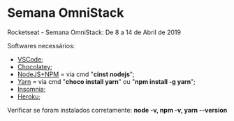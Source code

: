 ﻿# Semana OmniStack

Rocketseat - Semana OmniStack: De 8 a 14 de Abril de 2019

Softwares necessários:
- [VSCode](https://code.visualstudio.com/);
- [Chocolatey](https://chocolatey.org/install);
- [NodeJS+NPM](https://www.npmjs.com/get-npm) = via cmd "**cinst nodejs**";
- [Yarn](https://yarnpkg.com/pt-BR/) = via cmd "**choco install yarn**" ou "**npm install -g yarn**";
- [Insomnia](https://insomnia.rest/);
- [Heroku](https://www.heroku.com/);

Verificar se foram instalados corretamente: 
**node -v, npm -v, yarn --version**

